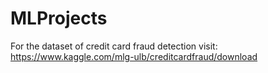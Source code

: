 # MLProjects
For the dataset of credit card fraud detection visit: https://www.kaggle.com/mlg-ulb/creditcardfraud/download
